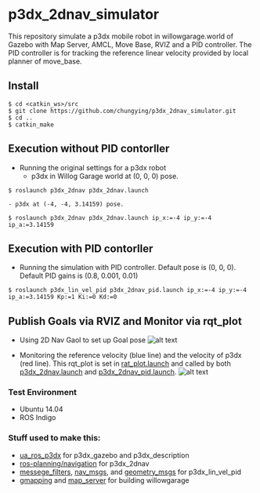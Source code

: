 # p3dx_2dnav_simulator

This repository simulate a p3dx mobile robot in willowgarage.world of Gazebo with Map Server, AMCL, Move Base, RVIZ and a PID controller. The PID controller is for tracking the reference linear velocity provided by local planner of move_base.

## Install

```
$ cd <catkin_ws>/src
$ git clone https://github.com/chungying/p3dx_2dnav_simulator.git
$ cd ..
$ catkin_make
```

## Execution without PID contorller

 * Running the original settings for a p3dx robot 
    - p3dx in Willog Garage world at (0, 0, 0) pose.
```
$ roslaunch p3dx_2dnav p3dx_2dnav.launch
```
    - p3dx at (-4, -4, 3.14159) pose.
```
$ roslaunch p3dx_2dnav p3dx_2dnav.launch ip_x:=-4 ip_y:=-4 ip_a:=3.14159
```

## Execution with PID contorller

 * Running the simulation with PID controller. Default pose is (0, 0, 0). Default PID gains is (0.8, 0.001, 0.01)
```
$ roslaunch p3dx_lin_vel_pid p3dx_2dnav_pid.launch ip_x:=-4 ip_y:=-4 ip_a:=3.14159 Kp:=1 Ki:=0 Kd:=0
```

## Publish Goals via RVIZ and Monitor via rqt_plot
 * Using 2D Nav Gaol to set up Goal pose
![alt text]( https://raw.githubusercontent.com/chungying/p3dx_2dnav_simulator/master/docs/start_and_goal.png)

 * Monitoring the reference velocity (blue line) and the velocity of p3dx (red line). This rqt_plot is set in [rat_plot.launch](p3dx_2dnav/launch/rqt_plot.launch) and called by both [p3dx_2dnav.launch](p3dx_2dnav/launch/p3dx_2dnav.launch) and [p3dx_2dnav_pid.launch](p3dx_lin_vel_pid/launch/p3dx_2dnav_pid.launch).
![alt text]( https://raw.githubusercontent.com/chungying/p3dx_2dnav_simulator/master/docs/rqt_plot_monitor.png )
### Test Environment

 * Ubuntu 14.04
 * ROS Indigo

### Stuff used to make this:

 * [ua_ros_p3dx](https://github.com/SD-Robot-Vision/PioneerModel.git) for p3dx_gazebo and p3dx_description
 * [ros-planning/navigation](http://wiki.ros.org/navigation/) for p3dx_2dnav
 * [messege_filters](http://wiki.ros.org/message_filters), [nav_msgs](http://wiki.ros.org/nav_msgs), and [geometry_msgs](http://wiki.ros.org/geometry_msgs) for p3dx_lin_vel_pid
 * [gmapping](http://wiki.ros.org/gmapping) and [map_server](http://wiki.ros.org/map_server) for building willowgarage

